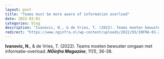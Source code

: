 ```yaml
---
layout: post
title: "Teams must be more aware of information overload"
date: 2022-03-01
categories: blog
description: "Ivanovic, N., & de Vries, T. (2022). Teams moeten bewuster omgaan met informatie-overload. NGinfra Magazine, 11(1), 36-38."
redirect: "https://www.nginfra.nl/wp-content/uploads/2022/03/INFRA-01-2022-MR.pdf#page=36"
---
```


**Ivanovic, N.**, & de Vries, T. (2022). Teams moeten bewuster omgaan met informatie-overload. **_NGinfra Magazine_**, 11(1), 36-38.
